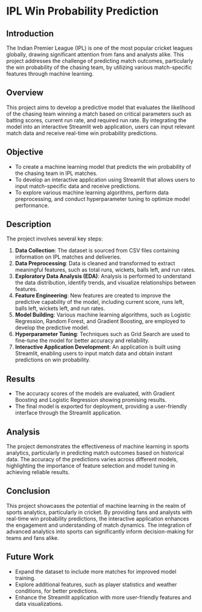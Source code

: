 # IPL Win Probability Prediction

## Introduction
The Indian Premier League (IPL) is one of the most popular cricket leagues globally, drawing significant attention from fans and analysts alike. This project addresses the challenge of predicting match outcomes, particularly the win probability of the chasing team, by utilizing various match-specific features through machine learning.

## Overview
This project aims to develop a predictive model that evaluates the likelihood of the chasing team winning a match based on critical parameters such as batting scores, current run rate, and required run rate. By integrating the model into an interactive Streamlit web application, users can input relevant match data and receive real-time win probability predictions.

## Objective
- To create a machine learning model that predicts the win probability of the chasing team in IPL matches.
- To develop an interactive application using Streamlit that allows users to input match-specific data and receive predictions.
- To explore various machine learning algorithms, perform data preprocessing, and conduct hyperparameter tuning to optimize model performance.

## Description
The project involves several key steps:
1. **Data Collection**: The dataset is sourced from CSV files containing information on IPL matches and deliveries.
2. **Data Preprocessing**: Data is cleaned and transformed to extract meaningful features, such as total runs, wickets, balls left, and run rates.
3. **Exploratory Data Analysis (EDA)**: Analysis is performed to understand the data distribution, identify trends, and visualize relationships between features.
4. **Feature Engineering**: New features are created to improve the predictive capability of the model, including current score, runs left, balls left, wickets left, and run rates.
5. **Model Building**: Various machine learning algorithms, such as Logistic Regression, Random Forest, and Gradient Boosting, are employed to develop the predictive model.
6. **Hyperparameter Tuning**: Techniques such as Grid Search are used to fine-tune the model for better accuracy and reliability.
7. **Interactive Application Development**: An application is built using Streamlit, enabling users to input match data and obtain instant predictions on win probability.

## Results
- The accuracy scores of the models are evaluated, with Gradient Boosting and Logistic Regression showing promising results.
- The final model is exported for deployment, providing a user-friendly interface through the Streamlit application.

## Analysis
The project demonstrates the effectiveness of machine learning in sports analytics, particularly in predicting match outcomes based on historical data. The accuracy of the predictions varies across different models, highlighting the importance of feature selection and model tuning in achieving reliable results.

## Conclusion
This project showcases the potential of machine learning in the realm of sports analytics, particularly in cricket. By providing fans and analysts with real-time win probability predictions, the interactive application enhances the engagement and understanding of match dynamics. The integration of advanced analytics into sports can significantly inform decision-making for teams and fans alike.

## Future Work
- Expand the dataset to include more matches for improved model training.
- Explore additional features, such as player statistics and weather conditions, for better predictions.
- Enhance the Streamlit application with more user-friendly features and data visualizations.

